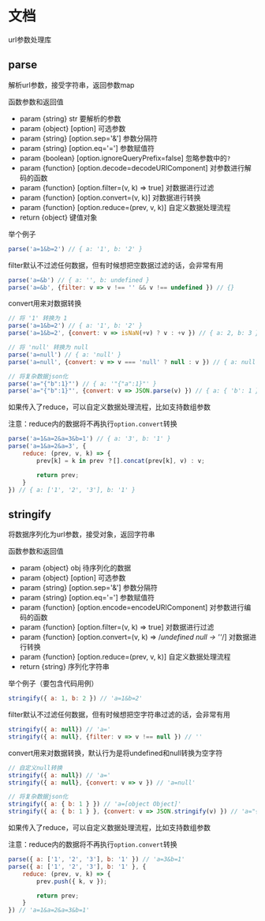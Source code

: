 # 文档
url参数处理库

## parse
解析url参数，接受字符串，返回参数map

函数参数和返回值

- param {string} str 要解析的参数
- param {object} [option] 可选参数
- param {string} [option.sep='&'] 参数分隔符
- param {string} [option.eq='='] 参数赋值符
- param {boolean} [option.ignoreQueryPrefix=false] 忽略参数中的`?`
- param {function} [option.decode=decodeURIComponent] 对参数进行解码的函数
- param {function} [option.filter=(v, k) => true] 对数据进行过滤
- param {function} [option.convert=(v, k)] 对数据进行转换
- param {function} [option.reduce=(prev, v, k)] 自定义数据处理流程
- return {object} 键值对象

举个例子

```js
parse('a=1&b=2') // { a: '1', b: '2' }
```

filter默认不过滤任何数据，但有时候想把空数据过滤的话，会非常有用

```js
parse('a=&b') // { a: '', b: undefined }
parse('a=&b', {filter: v => v !== '' && v !== undefined }) // {}
```

convert用来对数据转换

```js
// 将 '1' 转换为 1
parse('a=1&b=2') // { a: '1', b: '2' }
parse('a=1&b=2', {convert: v => isNaN(+v) ? v : +v }) // { a: 2, b: 3 }

// 将 'null' 转换为 null
parse('a=null') // { a: 'null' }
parse('a=null', {convert: v => v === 'null' ? null : v }) // { a: null }

// 将复杂数据json化
parse('a="{"b":1}"') // { a: '"{"a":1}"' }
parse('a="{"b":1}"', {convert: v => JSON.parse(v) }) // { a: { 'b': 1 } }
```

如果传入了reduce，可以自定义数据处理流程，比如支持数组参数

注意：reduce内的数据将不再执行`option.convert`转换

```js
parse('a=1&a=2&a=3&b=1') // { a: '3', b: '1' }
parse('a=1&a=2&a=3', {
    reduce: (prev, v, k) => {
        prev[k] = k in prev ？[].concat(prev[k], v) : v;

        return prev;
    }
}) // { a: ['1', '2', '3'], b: '1' }
```

## stringify
将数据序列化为url参数，接受对象，返回字符串

函数参数和返回值

- param {object} obj 待序列化的数据
- param {object} [option] 可选参数
- param {string} [option.sep='&'] 参数分隔符
- param {string} [option.eq='='] 参数赋值符
- param {function} [option.encode=encodeURIComponent] 对参数进行编码的函数
- param {function} [option.filter=(v, k) => true] 对数据进行过滤
- param {function} [option.convert=(v, k) => /*undefined null -> ''*/] 对数据进行转换
- param {function} [option.reduce=(prev, v, k)] 自定义数据处理流程
- return {string} 序列化字符串

举个例子（要包含代码用例）

```js
stringify({ a: 1, b: 2 }) // 'a=1&b=2'
```

filter默认不过滤任何数据，但有时候想把空字符串过滤的话，会非常有用

```js
stringify({ a: null}) // 'a='
stringify({ a: null}, {filter: v => v !== null }) // ''
```

convert用来对数据转换，默认行为是将undefined和null转换为空字符

```js
// 自定义null转换
stringify({ a: null}) // 'a='
stringify({ a: null}, {convert: v => v }) // 'a=null'

// 将复杂数据json化
stringify({ a: { b: 1 } }) // 'a=[object Object]'
stringify({ a: { b: 1 } }, {convert: v => JSON.stringify(v) }) // 'a="{"b":1}"'
```

如果传入了reduce，可以自定义数据处理流程，比如支持数组参数

注意：reduce内的数据将不再执行`option.convert`转换

```js
parse({ a: ['1', '2', '3'], b: '1' }) // 'a=3&b=1'
parse({ a: ['1', '2', '3'], b: '1' }, {
    reduce: (prev, v, k) => {
        prev.push({ k, v });

        return prev;
    }
}) // 'a=1&a=2&a=3&b=1'
```
